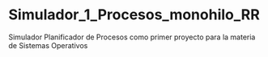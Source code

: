 # Simulador_1_Procesos_monohilo_RR
Simulador Planificador de Procesos como primer proyecto para la materia de Sistemas Operativos 
